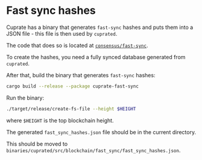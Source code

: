 # Fast sync hashes
Cuprate has a binary that generates `fast-sync` hashes and puts them into a JSON file - this file is then used by `cuprated`.

The code that does so is located at [`consensus/fast-sync`](https://github.com/Cuprate/cuprate/blob/main/consensus/fast-sync).

To create the hashes, you need a fully synced database generated from `cuprated`.

After that, build the binary that generates `fast-sync` hashes:
```bash
cargo build --release --package cuprate-fast-sync
```

Run the binary:
```bash
./target/release/create-fs-file --height $HEIGHT
```
where `$HEIGHT` is the top blockchain height.

The generated `fast_sync_hashes.json` file should be in the current directory.

This should be moved to `binaries/cuprated/src/blockchain/fast_sync/fast_sync_hashes.json`.